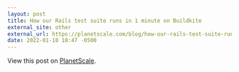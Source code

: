 ```yaml
---
layout: post
title: How our Rails test suite runs in 1 minute on Buildkite
external_site: other
external_url: https://planetscale.com/blog/how-our-rails-test-suite-runs-in-1-minute-on-buildkite
date: 2022-01-18 18:47 -0500
---
```

<!-- link[https://planetscale.com/blog/how-our-rails-test-suite-runs-in-1-minute-on-buildkite] -->

View this post on [PlanetScale](https://planetscale.com/blog/how-our-rails-test-suite-runs-in-1-minute-on-buildkite).

